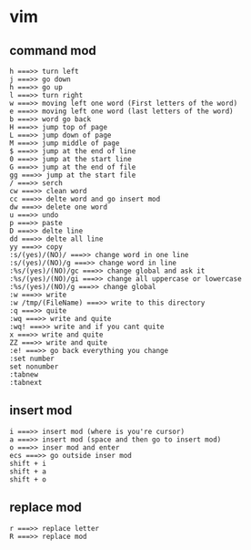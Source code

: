 # vim

## command mod
    h ===>> turn left
    j ===>> go down
    h ===>> go up
    l ===>> turn right
    w ===>> moving left one word (First letters of the word)
    e ===>> moving left one word (last letters of the word)
    b ===>> word go back
    H ===>> jump top of page
    L ===>> jump down of page
    M ===>> jump middle of page
    $ ===>> jump at the end of line
    0 ===>> jump at the start line
    G ===>> jump at the end of file
    gg ===>> jump at the start file
    / ===>> serch
    cw ===>> clean word
    cc ===>> delte word and go insert mod
    dw ===>> delete one word
    u ===>> undo
    p ===>> paste
    D ===>> delte line
    dd ===>> delte all line
    yy ===>> copy
    :s/(yes)/(NO)/ ===>> change word in one line
    :s/(yes)/(NO)/g ===>> change word in line
    :%s/(yes)/(NO)/gc ===>> change global and ask it
    :%s/(yes)/(NO)/gi ===>> change all uppercase or lowercase
    :%s/(yes)/(NO)/g ===>> change global
    :w ===>> write
    :w /tmp/(FileName) ===>> write to this directory
    :q ===>> quite
    :wq ===>> write and quite
    :wq! ===>> write and if you cant quite
    x ===>> write and quite
    ZZ ===>> write and quite
    :e! ===>> go back everything you change
    :set number
    set nonumber
    :tabnew
    :tabnext


## insert mod
    i ===>> insert mod (where is you're cursor)
    a ===>> insert mod (space and then go to insert mod)
    o ===>> inser mod and enter
    ecs ===>> go outside inser mod
    shift + i
    shift + a
    shift + o

## replace mod
    r ===>> replace letter
    R ===>> replace mod
    

























